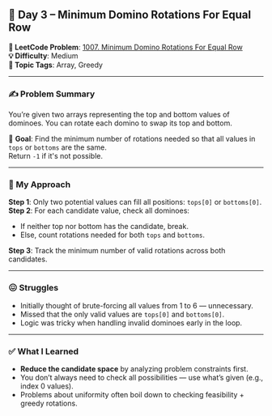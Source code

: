 ## 📅 Day 3 – Minimum Domino Rotations For Equal Row

**🔗 LeetCode Problem**: [1007. Minimum Domino Rotations For Equal Row](https://leetcode.com/problems/minimum-domino-rotations-for-equal-row/)  
**💡 Difficulty**: Medium  
**🧠 Topic Tags**: Array, Greedy  

---

### ✍️ Problem Summary

You’re given two arrays representing the top and bottom values of dominoes. You can rotate each domino to swap its top and bottom.

🎯 **Goal**: Find the minimum number of rotations needed so that all values in `tops` or `bottoms` are the same.  
Return `-1` if it's not possible.

---

### 🧠 My Approach

**Step 1**: Only two potential values can fill all positions: `tops[0]` or `bottoms[0]`.  
**Step 2**: For each candidate value, check all dominoes:
- If neither top nor bottom has the candidate, break.
- Else, count rotations needed for both `tops` and `bottoms`.

**Step 3**: Track the minimum number of valid rotations across both candidates.

---

### 😖 Struggles

- Initially thought of brute-forcing all values from 1 to 6 — unnecessary.
- Missed that the only valid values are `tops[0]` and `bottoms[0]`.
- Logic was tricky when handling invalid dominoes early in the loop.

---

### ✅ What I Learned

- **Reduce the candidate space** by analyzing problem constraints first.
- You don’t always need to check all possibilities — use what’s given (e.g., index 0 values).
- Problems about uniformity often boil down to checking feasibility + greedy rotations.
